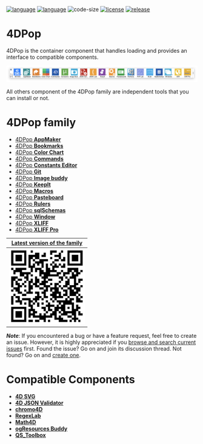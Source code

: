 [![language](https://img.shields.io/static/v1?label=language&message=4d&color=blue)](https://developer.4d.com/)
[![language](https://img.shields.io/github/languages/top/vdelachaux/4DPop.svg)](https://developer.4d.com/)
![code-size](https://img.shields.io/github/languages/code-size/vdelachaux/4DPop.svg)
[![license](https://img.shields.io/github/license/vdelachaux/4DPop)](LICENSE)
[![release](https://img.shields.io/github/v/release/vdelachaux/4DPop?include_prereleases)](https://github.com/vdelachaux/4DPop/releases/latest)

# 4DPop

4DPop is the container component that handles loading and provides an interface to compatible components.

<img src="./assets/4DPop.png">

All others component of the 4DPop family are independent tools that you can install or not.

# 4DPop family

* [4DPop **AppMaker**](https://github.com/vdelachaux/4DPop-AppMaker)
* [4DPop **Bookmarks**](https://github.com/vdelachaux/4DPop-Bookmarks)
* [4DPop **Color Chart**](https://github.com/vdelachaux/4DPop-ColorChart)
* [4DPop **Commands**](https://github.com/vdelachaux/4DPop-Commands)
* [4DPop **Constants Editor**](https://github.com/vdelachaux/4DPop-Constants-Editor)
* [4DPop **Git**](https://vdelachaux.github.io/4DPop-Git/)
* [4DPop **Image buddy**](https://github.com/vdelachaux/4DPop-Image-Buddy)
* [4DPop **KeepIt**](https://github.com/vdelachaux/4DPop-KeepIt)
* [4DPop **Macros**](https://github.com/vdelachaux/4DPop-Macros)
* [4DPop **Pasteboard**](https://github.com/vdelachaux/4DPop-Pasteboard)
* [4DPop **Rulers**](https://github.com/vdelachaux/4DPop-Rulers)
* [4DPop **sqlSchemas**](https://github.com/vdelachaux/4DPop-sqlSchemas)
* [4DPop **Window**](https://github.com/vdelachaux/4DPop-Window)
* [4DPop **XLIFF**](https://github.com/vdelachaux/4DPop-XLIFF)
* [4DPop **XLIFF Pro**](https://vdelachaux.github.io/4DPop-XLIFF-Pro/)

|[Latest version of the family](https://github.com/vdelachaux/4DPop/releases/latest)|
|:----------------:|
|<img src="assets/latestQR.jpg" alt="QR code" title="QR code" width="200"/>|

***Note***: If you encountered a bug or have a feature request, feel free to create an issue.
However, it is highly appreciated if you <a href="https://github.com/milke/4DPop/issues">browse and search current issues</a> first.
Found the issue? Go on and join its discussion thread.
Not found? Go on and <a href="https://github.com/milke/4DPop/issues/new">create one</a>.

# Compatible Components

* [**4D SVG**](https://doc.4d.com/4Dv18/4D/18/4D-SVG-Component.100-4611717.en.html)
* [**4D JSON Validator**](https://github.com/AdrienCagniant/4DPop-JSON-Validator)
* [**chromo4D**](https://forums.4d.com/Post/EN/1576084/1/1576085#1576085)
* [**RegexLab**](https://github.com/AJARProject/AJ_Tools_Regex)
* [**Math4D**](https://forums.4d.com/Post/EN/31847250/1/31847251#31847251)
* [**ogResources Buddy**](https://www.protee.org/index.php/en/download-en/4d-free-bonus)
* [**QS_Toolbox**](https://association-qualisoft.eu/qs_toolbox-description/)
